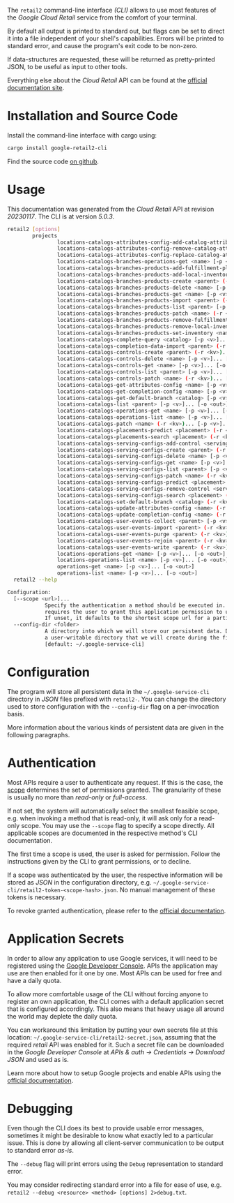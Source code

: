 <!---
DO NOT EDIT !
This file was generated automatically from 'src/generator/templates/cli/README.md.mako'
DO NOT EDIT !
-->
The `retail2` command-line interface *(CLI)* allows to use most features of the *Google Cloud Retail* service from the comfort of your terminal.

By default all output is printed to standard out, but flags can be set to direct it into a file independent of your shell's
capabilities. Errors will be printed to standard error, and cause the program's exit code to be non-zero.

If data-structures are requested, these will be returned as pretty-printed JSON, to be useful as input to other tools.

Everything else about the *Cloud Retail* API can be found at the
[official documentation site](https://cloud.google.com/recommendations).

# Installation and Source Code

Install the command-line interface with cargo using:

```bash
cargo install google-retail2-cli
```

Find the source code [on github](https://github.com/Byron/google-apis-rs/tree/main/gen/retail2-cli).

# Usage

This documentation was generated from the *Cloud Retail* API at revision *20230117*. The CLI is at version *5.0.3*.

```bash
retail2 [options]
        projects
                locations-catalogs-attributes-config-add-catalog-attribute <attributes-config> (-r <kv>)... [-p <v>]... [-o <out>]
                locations-catalogs-attributes-config-remove-catalog-attribute <attributes-config> (-r <kv>)... [-p <v>]... [-o <out>]
                locations-catalogs-attributes-config-replace-catalog-attribute <attributes-config> (-r <kv>)... [-p <v>]... [-o <out>]
                locations-catalogs-branches-operations-get <name> [-p <v>]... [-o <out>]
                locations-catalogs-branches-products-add-fulfillment-places <product> (-r <kv>)... [-p <v>]... [-o <out>]
                locations-catalogs-branches-products-add-local-inventories <product> (-r <kv>)... [-p <v>]... [-o <out>]
                locations-catalogs-branches-products-create <parent> (-r <kv>)... [-p <v>]... [-o <out>]
                locations-catalogs-branches-products-delete <name> [-p <v>]... [-o <out>]
                locations-catalogs-branches-products-get <name> [-p <v>]... [-o <out>]
                locations-catalogs-branches-products-import <parent> (-r <kv>)... [-p <v>]... [-o <out>]
                locations-catalogs-branches-products-list <parent> [-p <v>]... [-o <out>]
                locations-catalogs-branches-products-patch <name> (-r <kv>)... [-p <v>]... [-o <out>]
                locations-catalogs-branches-products-remove-fulfillment-places <product> (-r <kv>)... [-p <v>]... [-o <out>]
                locations-catalogs-branches-products-remove-local-inventories <product> (-r <kv>)... [-p <v>]... [-o <out>]
                locations-catalogs-branches-products-set-inventory <name> (-r <kv>)... [-p <v>]... [-o <out>]
                locations-catalogs-complete-query <catalog> [-p <v>]... [-o <out>]
                locations-catalogs-completion-data-import <parent> (-r <kv>)... [-p <v>]... [-o <out>]
                locations-catalogs-controls-create <parent> (-r <kv>)... [-p <v>]... [-o <out>]
                locations-catalogs-controls-delete <name> [-p <v>]... [-o <out>]
                locations-catalogs-controls-get <name> [-p <v>]... [-o <out>]
                locations-catalogs-controls-list <parent> [-p <v>]... [-o <out>]
                locations-catalogs-controls-patch <name> (-r <kv>)... [-p <v>]... [-o <out>]
                locations-catalogs-get-attributes-config <name> [-p <v>]... [-o <out>]
                locations-catalogs-get-completion-config <name> [-p <v>]... [-o <out>]
                locations-catalogs-get-default-branch <catalog> [-p <v>]... [-o <out>]
                locations-catalogs-list <parent> [-p <v>]... [-o <out>]
                locations-catalogs-operations-get <name> [-p <v>]... [-o <out>]
                locations-catalogs-operations-list <name> [-p <v>]... [-o <out>]
                locations-catalogs-patch <name> (-r <kv>)... [-p <v>]... [-o <out>]
                locations-catalogs-placements-predict <placement> (-r <kv>)... [-p <v>]... [-o <out>]
                locations-catalogs-placements-search <placement> (-r <kv>)... [-p <v>]... [-o <out>]
                locations-catalogs-serving-configs-add-control <serving-config> (-r <kv>)... [-p <v>]... [-o <out>]
                locations-catalogs-serving-configs-create <parent> (-r <kv>)... [-p <v>]... [-o <out>]
                locations-catalogs-serving-configs-delete <name> [-p <v>]... [-o <out>]
                locations-catalogs-serving-configs-get <name> [-p <v>]... [-o <out>]
                locations-catalogs-serving-configs-list <parent> [-p <v>]... [-o <out>]
                locations-catalogs-serving-configs-patch <name> (-r <kv>)... [-p <v>]... [-o <out>]
                locations-catalogs-serving-configs-predict <placement> (-r <kv>)... [-p <v>]... [-o <out>]
                locations-catalogs-serving-configs-remove-control <serving-config> (-r <kv>)... [-p <v>]... [-o <out>]
                locations-catalogs-serving-configs-search <placement> (-r <kv>)... [-p <v>]... [-o <out>]
                locations-catalogs-set-default-branch <catalog> (-r <kv>)... [-p <v>]... [-o <out>]
                locations-catalogs-update-attributes-config <name> (-r <kv>)... [-p <v>]... [-o <out>]
                locations-catalogs-update-completion-config <name> (-r <kv>)... [-p <v>]... [-o <out>]
                locations-catalogs-user-events-collect <parent> [-p <v>]... [-o <out>]
                locations-catalogs-user-events-import <parent> (-r <kv>)... [-p <v>]... [-o <out>]
                locations-catalogs-user-events-purge <parent> (-r <kv>)... [-p <v>]... [-o <out>]
                locations-catalogs-user-events-rejoin <parent> (-r <kv>)... [-p <v>]... [-o <out>]
                locations-catalogs-user-events-write <parent> (-r <kv>)... [-p <v>]... [-o <out>]
                locations-operations-get <name> [-p <v>]... [-o <out>]
                locations-operations-list <name> [-p <v>]... [-o <out>]
                operations-get <name> [-p <v>]... [-o <out>]
                operations-list <name> [-p <v>]... [-o <out>]
  retail2 --help

Configuration:
  [--scope <url>]...
            Specify the authentication a method should be executed in. Each scope
            requires the user to grant this application permission to use it.
            If unset, it defaults to the shortest scope url for a particular method.
  --config-dir <folder>
            A directory into which we will store our persistent data. Defaults to
            a user-writable directory that we will create during the first invocation.
            [default: ~/.google-service-cli]

```

# Configuration

The program will store all persistent data in the `~/.google-service-cli` directory in *JSON* files prefixed with `retail2-`.  You can change the directory used to store configuration with the `--config-dir` flag on a per-invocation basis.

More information about the various kinds of persistent data are given in the following paragraphs.

# Authentication

Most APIs require a user to authenticate any request. If this is the case, the [scope][scopes] determines the 
set of permissions granted. The granularity of these is usually no more than *read-only* or *full-access*.

If not set, the system will automatically select the smallest feasible scope, e.g. when invoking a
method that is read-only, it will ask only for a read-only scope. 
You may use the `--scope` flag to specify a scope directly. 
All applicable scopes are documented in the respective method's CLI documentation.

The first time a scope is used, the user is asked for permission. Follow the instructions given 
by the CLI to grant permissions, or to decline.

If a scope was authenticated by the user, the respective information will be stored as *JSON* in the configuration
directory, e.g. `~/.google-service-cli/retail2-token-<scope-hash>.json`. No manual management of these tokens
is necessary.

To revoke granted authentication, please refer to the [official documentation][revoke-access].

# Application Secrets

In order to allow any application to use Google services, it will need to be registered using the 
[Google Developer Console][google-dev-console]. APIs the application may use are then enabled for it
one by one. Most APIs can be used for free and have a daily quota.

To allow more comfortable usage of the CLI without forcing anyone to register an own application, the CLI
comes with a default application secret that is configured accordingly. This also means that heavy usage
all around the world may deplete the daily quota.

You can workaround this limitation by putting your own secrets file at this location: 
`~/.google-service-cli/retail2-secret.json`, assuming that the required *retail* API 
was enabled for it. Such a secret file can be downloaded in the *Google Developer Console* at 
*APIs & auth -> Credentials -> Download JSON* and used as is.

Learn more about how to setup Google projects and enable APIs using the [official documentation][google-project-new].


# Debugging

Even though the CLI does its best to provide usable error messages, sometimes it might be desirable to know
what exactly led to a particular issue. This is done by allowing all client-server communication to be 
output to standard error *as-is*.

The `--debug` flag will print errors using the `Debug` representation to standard error.

You may consider redirecting standard error into a file for ease of use, e.g. `retail2 --debug <resource> <method> [options] 2>debug.txt`.


[scopes]: https://developers.google.com/+/api/oauth#scopes
[revoke-access]: http://webapps.stackexchange.com/a/30849
[google-dev-console]: https://console.developers.google.com/
[google-project-new]: https://developers.google.com/console/help/new/
